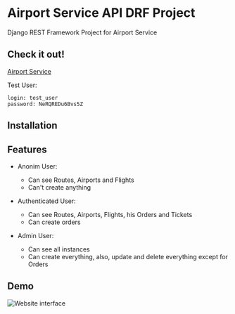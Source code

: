 # Airport Service API DRF Project

Django REST Framework Project for Airport Service

## Check it out!

[Airport Service]()

Test User:
```
login: test_user
password: NeRQREDu6Bvs5Z
```

## Installation



## Features

- Anonim User:
  - Can see Routes, Airports and Flights
  - Can't create anything

- Authenticated User:
  - Can see Routes, Airports, Flights, his Orders and Tickets
  - Can create orders

- Admin User:
  - Can see all instances
  - Can create everything, also, update and delete everything except for Orders

## Demo

![Website interface]()